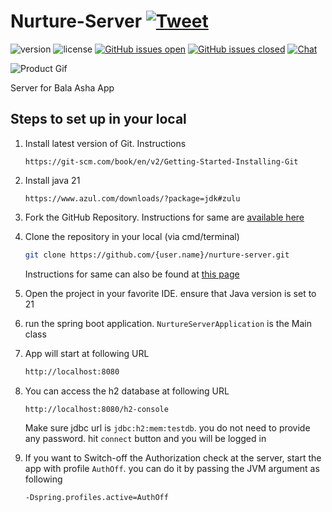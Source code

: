 # Nurture-Server [![Tweet](https://img.shields.io/twitter/url/http/shields.io.svg?style=social&logo=twitter)](https://twitter.com/intent/tweet?url=https%3A%2F%2Fcreativetimofficial.github.io%2Flight-bootstrap-dashboard-react&text=Light%20Bootstrap%20Dashboard%20React%20-%20Free%20Bootstrap%20Admin%20Template&original_referer=https%3A%2F%2Fdemos.creative-tim.com%2Flight-bootstrap-dashboard-react%2F&via=creativetim&hashtags=react%2Cbootstrap%2Creact-bootstrap%2Ccreativetim%2Ccreative-tim)

![version](https://img.shields.io/badge/version-2.0.1-blue.svg) ![license](https://img.shields.io/badge/license-MIT-blue.svg) [![GitHub issues open](https://img.shields.io/github/issues/creativetimofficial/light-bootstrap-dashboard-react.svg?maxAge=2592000)]() [![GitHub issues closed](https://img.shields.io/github/issues-closed-raw/creativetimofficial/light-bootstrap-dashboard-react.svg?maxAge=2592000)]() [![Chat](https://img.shields.io/badge/chat-on%20discord-7289da.svg)](https://discord.gg/E4aHAQy)

![Product Gif](https://raw.githubusercontent.com/creativetimofficial/public-assets/master/light-bootstrap-dashboard-react/light-bootstrap-dashboard-react.gif)

Server for Bala Asha App

## Steps to set up in your local

1. Install latest version of Git. Instructions
   ```
   https://git-scm.com/book/en/v2/Getting-Started-Installing-Git
   ```

2. Install java 21
   ```curl
   https://www.azul.com/downloads/?package=jdk#zulu
   ```

3. Fork the GitHub Repository. Instructions for same are [available here](https://docs.github.com/en/get-started/quickstart/fork-a-repo)

4. Clone the repository in your local (via cmd/terminal)
   ```bash
   git clone https://github.com/{user.name}/nurture-server.git
   ```
   Instructions for same can also be found at [this page](https://docs.github.com/en/repositories/creating-and-managing-repositories/cloning-a-repository)
5. Open the project in your favorite IDE. ensure that Java version is set to 21

6. run the spring boot application. `NurtureServerApplication` is the Main class

7. App will start at following URL
   ```bash
   http://localhost:8080
   ```
8. You can access the h2 database at following URL
   ```bash
   http://localhost:8080/h2-console
   ```
   Make sure jdbc url is `jdbc:h2:mem:testdb`. you do not need to provide any password. hit `connect` button and you will be logged in

9. If you want to Switch-off the Authorization check at the server, start the app with profile `AuthOff`. you can do it by passing the JVM argument as following
   ```
   -Dspring.profiles.active=AuthOff
   ```
   